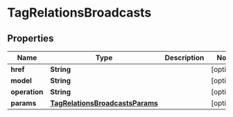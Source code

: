 
# TagRelationsBroadcasts

## Properties
Name | Type | Description | Notes
------------ | ------------- | ------------- | -------------
**href** | **String** |  |  [optional]
**model** | **String** |  |  [optional]
**operation** | **String** |  |  [optional]
**params** | [**TagRelationsBroadcastsParams**](TagRelationsBroadcastsParams.md) |  |  [optional]



